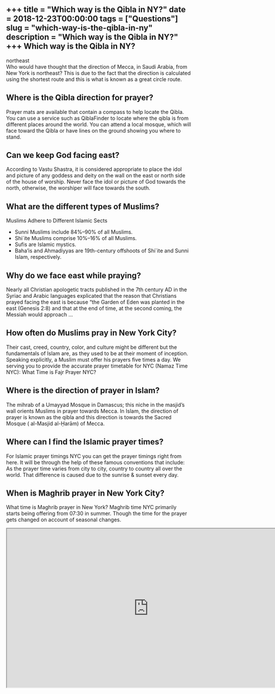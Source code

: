 +++
title = "Which way is the Qibla in NY?"
date = 2018-12-23T00:00:00
tags = ["Questions"]
slug = "which-way-is-the-qibla-in-ny"
description = "Which way is the Qibla in NY?"
+++
Which way is the Qibla in NY?
-----------------------------

northeast  
Who would have thought that the direction of Mecca, in Saudi Arabia, from New York is northeast? This is due to the fact that the direction is calculated using the shortest route and this is what is known as a great circle route.

Where is the Qibla direction for prayer?
----------------------------------------

Prayer mats are available that contain a compass to help locate the Qibla. You can use a service such as QiblaFinder to locate where the qibla is from different places around the world. You can attend a local mosque, which will face toward the Qibla or have lines on the ground showing you where to stand.

Can we keep God facing east?
----------------------------

According to Vastu Shastra, it is considered appropriate to place the idol and picture of any goddess and deity on the wall on the east or north side of the house of worship. Never face the idol or picture of God towards the north, otherwise, the worshiper will face towards the south.

What are the different types of Muslims?
----------------------------------------

Muslims Adhere to Different Islamic Sects

- Sunni Muslims include 84%–90% of all Muslims.
- Shi`ite Muslims comprise 10%–16% of all Muslims.
- Sufis are Islamic mystics.
- Baha’is and Ahmadiyyas are 19th-century offshoots of Shi`ite and Sunni Islam, respectively.

Why do we face east while praying?
----------------------------------

Nearly all Christian apologetic tracts published in the 7th century AD in the Syriac and Arabic languages explicated that the reason that Christians prayed facing the east is because “the Garden of Eden was planted in the east (Genesis 2:8) and that at the end of time, at the second coming, the Messiah would approach …

How often do Muslims pray in New York City?
-------------------------------------------

Their cast, creed, country, color, and culture might be different but the fundamentals of Islam are, as they used to be at their moment of inception. Speaking explicitly, a Muslim must offer his prayers five times a day. We serving you to provide the accurate prayer timetable for NYC (Namaz Time NYC): What Time is Fajr Prayer NYC?

Where is the direction of prayer in Islam?
------------------------------------------

The mihrab of a Umayyad Mosque in Damascus; this niche in the masjid’s wall orients Muslims in prayer towards Mecca. In Islam, the direction of prayer is known as the qibla and this direction is towards the Sacred Mosque ( al-Masjid al-Ḥarām) of Mecca.

Where can I find the Islamic prayer times?
------------------------------------------

For Islamic prayer timings NYC you can get the prayer timings right from here. It will be through the help of these famous conventions that include: As the prayer time varies from city to city, country to country all over the world. That difference is caused due to the sunrise &amp; sunset every day.

When is Maghrib prayer in New York City?
----------------------------------------

What time is Maghrib prayer in New York? Maghrib time NYC primarily starts being offering from 07:30 in summer. Though the time for the prayer gets changed on account of seasonal changes.

<iframe allow="accelerometer; autoplay; clipboard-write; encrypted-media; gyroscope; picture-in-picture" allowfullscreen="" class="__youtube_prefs__  epyt-is-override  no-lazyload" data-no-lazy="1" data-origheight="433" data-origwidth="770" data-skipgform_ajax_framebjll="" height="433" id="_ytid_93973" loading="lazy" src="https://www.youtube.com/embed/5AbFIy2i1Es?enablejsapi=1&autoplay=0&cc_load_policy=0&cc_lang_pref=&iv_load_policy=1&loop=0&modestbranding=0&rel=1&fs=1&playsinline=0&autohide=2&theme=dark&color=red&controls=1&" title="YouTube player" width="770"></iframe>